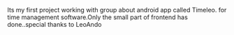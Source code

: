Its my first project working with group about android app  called  Timeleo. for time management software.Only the small part of frontend has done..special thanks to LeoAndo
